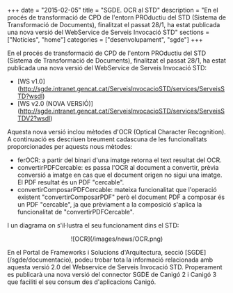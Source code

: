 +++
date        = "2015-02-05"
title       = "SGDE. OCR al STD"
description = "En el procés de transformació de CPD de l'entorn PROductiu del STD (Sistema de Transformació de Documents), finalitzat el passat 28/1, ha estat publicada una nova versió del WebService de Serveis Invocació STD"
sections    = ["Notícies", "home"]
categories  = ["desenvolupament", "sgde"]
+++

En el procés de transformació de CPD de l'entorn PROductiu del STD (Sistema de Transformació de Documents), finalitzat el passat 28/1, ha estat publicada una nova versió del WebService de Serveis Invocació STD:

- [WS v1.0] (http://sgde.intranet.gencat.cat/ServeisInvocacioSTD/services/ServeisSTD?wsdl)
- [WS v2.0 (NOVA VERSIÓ)] (http://sgde.intranet.gencat.cat/ServeisInvocacioSTD/services/ServeisSTDV2?wsdl)

Aquesta nova versió inclou mètodes d'OCR (Optical Character Recognition). A continuació es descriuen breument cadascuna de les funcionalitats proporcionades per aquests nous mètodes:

- ferOCR: a partir del binari d'una imatge retorna el text resultat del OCR.
- convertirPDFCercable: es passa l'OCR al document a convertir, prèvia conversió a imatge en cas que el document origen no sigui una imatge. El PDF resultat és un PDF "cercable".
- convertirComposarPDFCercable: mateixa funcionalitat que l'operació existent "convertirComposarPDF" però el document PDF a composar és un PDF "cercable", ja que prèviament a la composició s'aplica la funcionalitat de "convertirPDFCercable". 

I un diagrama on s'il·lustra el seu funcionament dins el STD:

<CENTER>![OCR](/images/news/OCR.png)</center>

En el Portal de Frameworks i Solucions d'Arquitectura, secció [SGDE] (/sgde/documentacio), podeu trobar tota la informació relacionada amb aquesta versió 2.0 del Webservice de Serveis Invocació STD. Properament es publicarà una nova versió del connector SGDE de Canigó 2 i Canigó 3 que faciliti el seu consum des d'aplicacions Canigó.